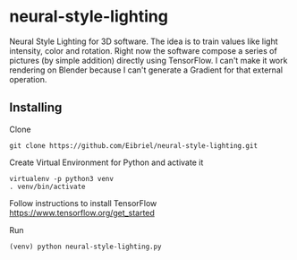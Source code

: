 # neural-style-lighting
Neural Style Lighting for 3D software. The idea is to train values like light intensity, color and rotation.
Right now the software compose a series of pictures (by simple addition) directly using TensorFlow.
I can't make it work rendering on Blender because I can't generate a Gradient for that external operation.

## Installing
Clone
```
git clone https://github.com/Eibriel/neural-style-lighting.git
```

Create Virtual Environment for Python and activate it
```
virtualenv -p python3 venv
. venv/bin/activate
```

Follow instructions to install TensorFlow https://www.tensorflow.org/get_started

Run
```
(venv) python neural-style-lighting.py
```
